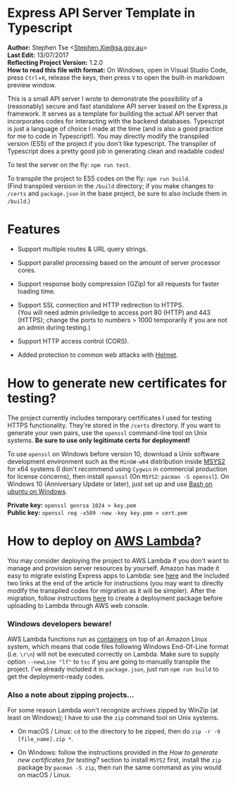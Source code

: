 # Express API Server Template in Typescript
**Author:** Stephen Tse \<Stephen.Xie@sa.gov.au\>  
**Last Edit:** 13/07/2017  
**Reflecting Project Version:** 1.2.0  
**How to read this file with format:** On Windows, open in Visual Studio Code, press `Ctrl`+`K`, release the keys, then press `V` to open the built-in markdown preview window.

This is a small API server I wrote to demonstrate the possibility of a (reasonably) secure and fast standalone API server based on the Express.js framework. It serves as a template for building the actual API server that incorporates codes for interacting with the backend databases. Typescript is just a language of choice I made at the time (and is also a good practice for me to code in Typescript!). You may directly modify the transpiled version (ES5) of the project if you don't like typescript. The transpiler of Typescript does a pretty good job in generating clean and readable codes!


To test the server on the fly: `npm run test`.

To transpile the project to ES5 codes on the fly: `npm run build`.  
(Find transpiled version in the `/build` directory; if you make changes to `/certs` and `package.json` in the base project, be sure to also include them in `/build`.)

# Features

* Support multiple routes & URL query strings.

* Support parallel processing based on the amount of server processor cores.

* Support response body compression (GZip) for all requests for faster loading time.

* Support SSL connection and HTTP redirection to HTTPS.  
  (You will need admin priviledge to access port 80 (HTTP) and 443 (HTTPS); change the ports to numbers > 1000 temporarily if you are not an admin during testing.)

* Support HTTP access control (CORS).

* Added protection to common web attacks with [Helmet](https://helmetjs.github.io/).


# How to generate new certificates for testing?

The project currently includes temporary certificates I used for testing HTTPS functionality. They're stored in the `/certs` directory. If you want to generate your own pairs, use the `openssl` command-line tool on Unix systems.  **Be sure to use only legitimate certs for deployment!**

To use `openssl` on Windows before version 10, download a Unix software development environment such as the `MinGW-w64` distribution inside [MSYS2](http://www.msys2.org/) for x64 systems (I don't recommend using `Cygwin` in commercial production for license concerns), then install `openssl` (On `MSYS2`: `pacman -S openssl`). On Windows 10 (Anniversary Update or later), just set up and use [Bash on ubuntu on Windows](https://msdn.microsoft.com/en-au/commandline/wsl/about).

**Private key:** `openssl genrsa 1024 > key.pem`  
**Public key:** `openssl req -x509 -new -key key.pem > cert.pem`


# How to deploy on [AWS Lambda](https://aws.amazon.com/lambda/)?

You may consider deploying the project to AWS Lambda if you don't want to manage and provision server resources by yourself. Amazon has made it easy to migrate existing Express apps to Lambda: see [here](https://aws.amazon.com/blogs/aws/running-express-applications-on-aws-lambda-and-amazon-api-gateway/) and the included two links at the end of the article for instructions (you may want to directly modify the transpiled codes for migration as it will be simpler). After the migration, follow instructions [here](http://docs.aws.amazon.com/lambda/latest/dg/nodejs-create-deployment-pkg.html) to create a deployment package before uploading to Lambda through AWS web console.

### **Windows developers beware!**

AWS Lambda functions run as [containers](https://en.wikipedia.org/wiki/Operating-system-level_virtualization) on top of an Amazon Linux system, which means that code files following Windows End-Of-Line format (i.e. `\r\n`) will not be executed correctly on Lambda. Make sure to supply option `--newLine "lf"` to `tsc` if you are going to manually transpile the project. I've already included it in `package.json`, just run
`npm run build` to get the deployment-ready codes.

### Also a note about zipping projects...

For some reason Lambda won't recognize archives zipped by WinZip (at least on Windows); I have to use the `zip` command tool on Unix systems.

* On macOS / Linux: `cd` to the directory to be zipped, then do `zip -r -9 [file_name].zip *`.

* On Windows: follow the instructions provided in the *How to generate new certificates for testing?* section to install `MSYS2` first, install the `zip` package by `pacman -S zip`, then run the same command as you would on macOS / Linux.
